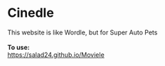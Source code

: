 # Cinedle
This website is like Wordle, but for Super Auto Pets
</br></br>
**To use:**</br>
https://salad24.github.io/Moviele
